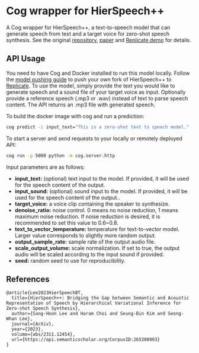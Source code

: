 # Cog wrapper for HierSpeech++

A Cog wrapper for HierSpeech++, a text-to-speech model that can generate speech from text and a target voice for zero-shot speech synthesis. See the original [repository](https://github.com/sh-lee-prml/HierSpeechpp), [paper](https://arxiv.org/abs/2311.12454) and [Replicate demo](https://replicate.com/adirik/hierspeechpp) for details.

## API Usage
You need to have Cog and Docker installed to run this model locally. Follow the [model pushing guide](https://replicate.com/docs/guides/push-a-model) to push your own fork of HierSpeech++ to [Replicate](https://replicate.com).
To use the model, simply provide the text you would like to generate speech and a sound file of your target voice as input. Optionally provide a reference speech (.mp3 or .wav) instead of text to parse speech content. The API returns an .mp3 file with generated speech.

To build the docker image with cog and run a prediction:
```bash
cog predict -i input_text="This is a zero-shot text to speech model." -i target_voice=@examples/reference_1.wav
```

To start a server and send requests to your locally or remotely deployed API:
```bash
cog run -p 5000 python -m cog.server.http
```

Input parameters are as follows:  
- **input_text:** (optional) text input to the model. If provided, it will be used for the speech content of the output.
- **input_sound:** (optional) sound input to the model. If provided, it will be used for the speech content of the output..  
- **target_voice:** a voice clip containing the speaker to synthesize.
- **denoise_ratio:** noise control. 0 means no noise reduction, 1 means maximum noise reduction. If noise reduction is desired, it is recommended to set this value to 0.6~0.8.  
- **text_to_vector_temperature:** temperature for text-to-vector model. Larger value corresponds to slightly more random output.
- **output_sample_rate:** sample rate of the output audio file.
- **scale_output_volume:** scale normalization. If set to true, the output audio will be scaled according to the input sound if provided.
- **seed:** random seed to use for reproducibility.


## References 
```
@article{Lee2023HierSpeechBT,
  title={HierSpeech++: Bridging the Gap between Semantic and Acoustic Representation of Speech by Hierarchical Variational Inference for Zero-shot Speech Synthesis},
  author={Sang-Hoon Lee and Haram Choi and Seung-Bin Kim and Seong-Whan Lee},
  journal={ArXiv},
  year={2023},
  volume={abs/2311.12454},
  url={https://api.semanticscholar.org/CorpusID:265308903}
}
```
